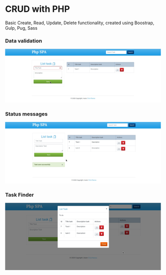 # CRUD with PHP

Basic Create, Read, Update, Delete functionality,
created using Boostrap, Gulp, Pug, Sass

### Data validation

![Photo](Photo-2.jpg)

### Status messages

![Photo](Photo-3.jpg)

### Task Finder

![Photo](Photo-4.jpg)
